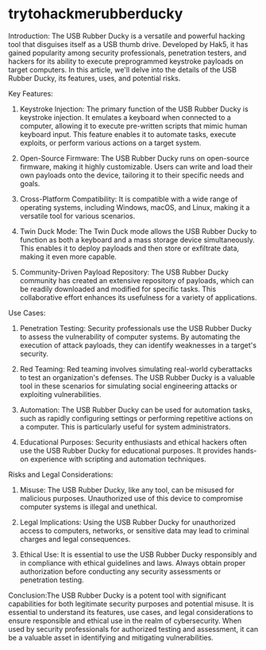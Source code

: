 # trytohackmerubberducky
Introduction:
The USB Rubber Ducky is a versatile and powerful hacking tool that disguises itself as a USB thumb drive. Developed by Hak5, it has gained popularity among security professionals, penetration testers, and hackers for its ability to execute preprogrammed keystroke payloads on target computers. In this article, we'll delve into the details of the USB Rubber Ducky, its features, uses, and potential risks.

Key Features:
1. Keystroke Injection:
The primary function of the USB Rubber Ducky is keystroke injection. It emulates a keyboard when connected to a computer, allowing it to execute pre-written scripts that mimic human keyboard input. This feature enables it to automate tasks, execute exploits, or perform various actions on a target system.

2. Open-Source Firmware:
The USB Rubber Ducky runs on open-source firmware, making it highly customizable. Users can write and load their own payloads onto the device, tailoring it to their specific needs and goals.

3. Cross-Platform Compatibility:
It is compatible with a wide range of operating systems, including Windows, macOS, and Linux, making it a versatile tool for various scenarios.

4. Twin Duck Mode:
The Twin Duck mode allows the USB Rubber Ducky to function as both a keyboard and a mass storage device simultaneously. This enables it to deploy payloads and then store or exfiltrate data, making it even more capable.

5. Community-Driven Payload Repository:
The USB Rubber Ducky community has created an extensive repository of payloads, which can be readily downloaded and modified for specific tasks. This collaborative effort enhances its usefulness for a variety of applications.

Use Cases:
1. Penetration Testing:
Security professionals use the USB Rubber Ducky to assess the vulnerability of computer systems. By automating the execution of attack payloads, they can identify weaknesses in a target's security.

2. Red Teaming:
Red teaming involves simulating real-world cyberattacks to test an organization's defenses. The USB Rubber Ducky is a valuable tool in these scenarios for simulating social engineering attacks or exploiting vulnerabilities.

3. Automation:
The USB Rubber Ducky can be used for automation tasks, such as rapidly configuring settings or performing repetitive actions on a computer. This is particularly useful for system administrators.

4. Educational Purposes:
Security enthusiasts and ethical hackers often use the USB Rubber Ducky for educational purposes. It provides hands-on experience with scripting and automation techniques.

Risks and Legal Considerations:
1. Misuse:
The USB Rubber Ducky, like any tool, can be misused for malicious purposes. Unauthorized use of this device to compromise computer systems is illegal and unethical.

2. Legal Implications:
Using the USB Rubber Ducky for unauthorized access to computers, networks, or sensitive data may lead to criminal charges and legal consequences.

3. Ethical Use:
It is essential to use the USB Rubber Ducky responsibly and in compliance with ethical guidelines and laws. Always obtain proper authorization before conducting any security assessments or penetration testing.

Conclusion:The USB Rubber Ducky is a potent tool with significant capabilities for both legitimate security purposes and potential misuse. It is essential to understand its features, use cases, and legal considerations to ensure responsible and ethical use in the realm of cybersecurity. When used by security professionals for authorized testing and assessment, it can be a valuable asset in identifying and mitigating vulnerabilities.

